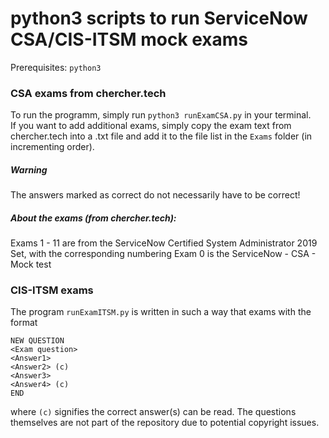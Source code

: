 # python3 scripts to run ServiceNow CSA/CIS-ITSM mock exams

Prerequisites: `python3`

### CSA exams from chercher.tech

To run the programm, simply run `python3 runExamCSA.py` in your terminal.  
If you want to add additional exams, simply copy the exam text from chercher.tech into a .txt file and add it to the file list in the `Exams` folder (in incrementing order).
##### Warning
The answers marked as correct do not necessarily have to be correct!

##### About the exams (from chercher.tech):

Exams 1 - 11 are from the ServiceNow Certified System Administrator 2019 Set, with the corresponding numbering
Exam 0 is the ServiceNow - CSA - Mock test



### CIS-ITSM exams

The program `runExamITSM.py` is written in such a way that exams with the format

```
NEW QUESTION
<Exam question>
<Answer1>
<Answer2> (c)
<Answer3>
<Answer4> (c)
END
```

where `(c)` signifies the correct answer(s) can be read. The questions themselves are not part of the repository due to potential copyright issues.
